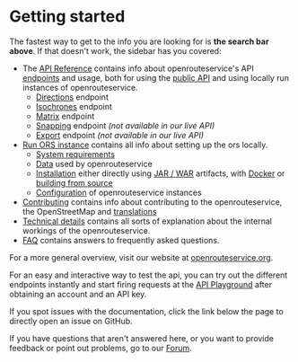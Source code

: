 # Getting started


The fastest way to get to the info you are looking for is **the search bar above**. If that doesn't work, the sidebar has you covered:

* The [API Reference](./api-reference/index.md) contains info about openrouteservice's API [endpoints](./api-reference/endpoints/index.md) and usage, both for using the [public API](https://openrouteservice.org/dev/#/api-docs) and using locally run instances of openrouteservice.
  * [Directions](./api-reference/endpoints/directions/index.md) endpoint
  * [Isochrones](./api-reference/endpoints/isochrones/index.md) endpoint
  * [Matrix](./api-reference/endpoints/matrix/index.md) endpoint
  * [Snapping](./api-reference/endpoints/snapping/index.md) endpoint _(not available in our live API)_
  * [Export](./api-reference/endpoints/export/index.md) endpoint _(not available in our live API)_
* [Run ORS instance](./run-instance/index.md) contains all info about setting up the ors locally. 
  * [System requirements](./run-instance/system-requirements)
  * [Data](./run-instance/data) used by openrouteservice
  * [Installation](./run-instance/installation/index.md) either directly using [JAR / WAR](./run-instance/installation/running-jar-war) artifacts, with [Docker](./run-instance/installation/running-with-docker) or [building from source](./run-instance/installation/building-from-source)
  * [Configuration](./run-instance/configuration/index.md) of openrouteservice instances
* [Contributing](./contributing/index.md) contains info about contributing to the openrouteservice, the OpenStreetMap and [translations](./contributing/contributing-translations)
* [Technical details](./technical-details/index.md) contains all sorts of explanation about the internal workings of the openrouteservice.
* [FAQ](./frequently-asked-questions) contains answers to frequently asked questions.

For a more general overview, visit our website at [openrouteservice.org](https://openrouteservice.org).

For an easy and interactive way to test the api, you can try out the different endpoints instantly and start firing requests at the [API Playground](https://openrouteservice.org/dev/#/api-docs) after obtaining an account and an API key. 

If you spot issues with the documentation, click the link below the page to directly open an issue on GitHub.

If you have questions that aren't answered here, or you want to provide feedback or point out problems, go to our [Forum](https://ask.openrouteservice.org).

